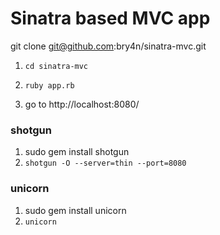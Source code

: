 Sinatra based MVC app
====================

git clone git@github.com:bry4n/sinatra-mvc.git

1) `cd sinatra-mvc`

2) `ruby app.rb`

3) go to http://localhost:8080/


### shotgun
1) sudo gem install shotgun
2) `shotgun -O --server=thin --port=8080`

### unicorn
1) sudo gem install unicorn
2) `unicorn`

